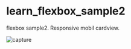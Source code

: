 # learn_flexbox_sample2
flexbox sample2. Responsive mobil cardview.

![capture](https://user-images.githubusercontent.com/16656350/35535334-3f59b8ca-0554-11e8-81f3-f916472d1feb.PNG)
